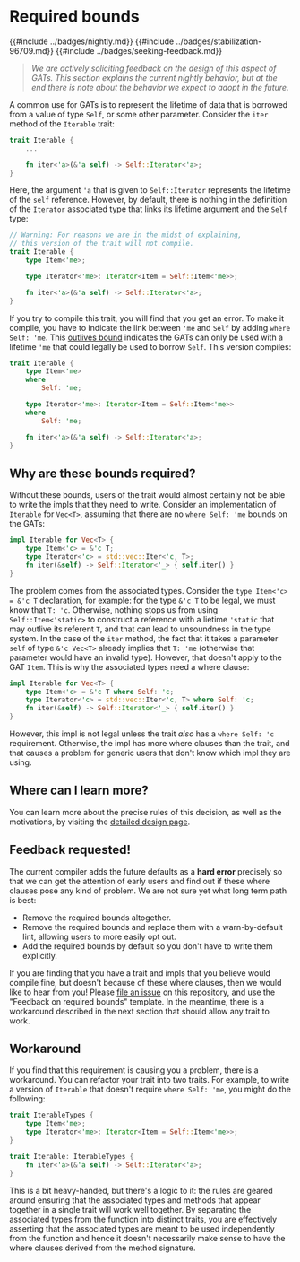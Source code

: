 # Required bounds

{{#include ../badges/nightly.md}} {{#include ../badges/stabilization-96709.md}} {{#include ../badges/seeking-feedback.md}}

> *We are actively soliciting feedback on the design of this aspect of GATs. This section explains the current nightly behavior, but at the end there is note about the behavior we expect to adopt in the future.*

A common use for GATs is to represent the lifetime of data that is borrowed from a value of type `Self`, or some other parameter. Consider the `iter` method of the `Iterable` trait:

```rust
trait Iterable {
    ...

    fn iter<'a>(&'a self) -> Self::Iterator<'a>;
}
```

Here, the argument `'a` that is given to `Self::Iterator` represents the lifetime of the `self` reference. However, by default, there is nothing in the definition of the `Iterator` associated type that links its lifetime argument and the `Self` type:

```rust
// Warning: For reasons we are in the midst of explaining,
// this version of the trait will not compile.
trait Iterable {
    type Item<'me>;

    type Iterator<'me>: Iterator<Item = Self::Item<'me>>;

    fn iter<'a>(&'a self) -> Self::Iterator<'a>;
}
```

If you try to compile this trait, you will find that you get an error. To make it compile, you have to indicate the link between `'me` and `Self` by adding `where Self: 'me`. This [outlives bound](https://doc.rust-lang.org/nightly/reference/trait-bounds.html?highlight=outlives#lifetime-bounds) indicates the GATs can only be used with a lifetime `'me` that could legally be used to borrow `Self`. This version compiles:

```rust
trait Iterable {
    type Item<'me>
    where
        Self: 'me;

    type Iterator<'me>: Iterator<Item = Self::Item<'me>>
    where
        Self: 'me;

    fn iter<'a>(&'a self) -> Self::Iterator<'a>;
}
```

## Why are these bounds required?

Without these bounds, users of the trait would almost certainly not be able to write the impls that they need to write. Consider an implementation of `Iterable` for `Vec<T>`, assuming that there are no `where Self: 'me` bounds on the GATs:

```rust
impl Iterable for Vec<T> {
    type Item<'c> = &'c T;
    type Iterator<'c> = std::vec::Iter<'c, T>;
    fn iter(&self) -> Self::Iterator<'_> { self.iter() }
}
```

The problem comes from the associated types. Consider the `type Item<'c> = &'c T` declaration, for example: for the type `&'c T` to be legal, we must know that `T: 'c`. Otherwise, nothing stops us from using `Self::Item<'static>` to construct a reference with a lietime `'static` that may outlive its referent `T`, and that can lead to unsoundness in the type system. In the case of the `iter` method, the fact that it takes a parameter `self` of type `&'c Vec<T>` already implies that `T: 'me` (otherwise that parameter would have an invalid type). However, that doesn't apply to the GAT `Item`. This is why the associated types need a where clause:

```rust
impl Iterable for Vec<T> {
    type Item<'c> = &'c T where Self: 'c;
    type Iterator<'c> = std::vec::Iter<'c, T> where Self: 'c;
    fn iter(&self) -> Self::Iterator<'_> { self.iter() }
}
```

However, this impl is not legal unless the trait *also* has a `where Self: 'c` requirement. Otherwise, the impl has more where clauses than the trait, and that causes a problem for generic users that don't know which impl they are using.

## Where can I learn more?

You can learn more about the precise rules of this decision, as well as the motivations, by visiting the [detailed design page](../design-discussions/outlives-defaults.md).

## Feedback requested!

The current compiler adds the future defaults as a **hard error** precisely so that we can get the attention of early users and find out if these where clauses pose any kind of problem. We are not sure yet what long term path is best:

* Remove the required bounds altogether.
* Remove the required bounds and replace them with a warn-by-default lint, allowing users to more easily opt out.
* Add the required bounds by default so you don't have to write them explicitly.

If you are finding that you have a trait and impls that you believe would compile fine, but doesn't because of these where clauses, then we would like to hear from you! Please [file an issue] on this repository, and use the "Feedback on required bounds" template. In the meantime, there is a workaround described in the next section that should allow any trait to work.

[file an issue]: https://github.com/rust-lang/generic-associated-types-initiative/issues/new/choose

## Workaround

If you find that this requirement is causing you a problem, there is a workaround. You can refactor your trait into two traits. For example, to write a version of `Iterable` that doesn't require `where Self: 'me`, you might do the following:

```rust
trait IterableTypes {
    type Item<'me>;
    type Iterator<'me>: Iterator<Item = Self::Item<'me>>;
}

trait Iterable: IterableTypes {
    fn iter<'a>(&'a self) -> Self::Iterator<'a>;
}
```

This is a bit heavy-handed, but there's a logic to it: the rules are geared around ensuring that the associated types and methods that appear together in a single trait will work well together. By separating the associated types from the function into distinct traits, you are effectively asserting that the associated types are meant to be used independently from the function and hence it doesn't necessarily make sense to have the where clauses derived from the method signature.
